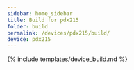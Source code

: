 ```yaml
---
sidebar: home_sidebar
title: Build for pdx215
folder: build
permalink: /devices/pdx215/build/
device: pdx215
---
```

{% include templates/device_build.md %}

